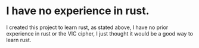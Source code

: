 # I have no experience in rust.
I created this project to learn rust, as stated above, I have no prior experience in rust or the VIC cipher, I just thought it would be a good way to learn rust.